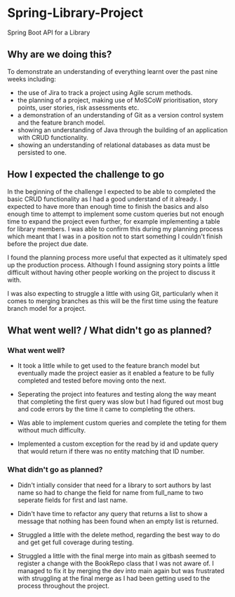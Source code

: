 # Spring-Library-Project
Spring Boot API for a Library

## Why are we doing this?
To demonstrate an understanding of everything learnt over the past nine weeks including:
- the use of Jira to track a project using Agile scrum methods.
- the planning of a project, making use of MoSCoW prioritisation, story points, user stories, risk assessments etc.
- a demonstration of an understanding of Git as a version control system and the feature branch model.
- showing an understanding of Java through the building of an application with CRUD functionality.
- showing an understanding of relational databases as data must be persisted to one.

## How I expected the challenge to go
In the beginning of the challenge I expected to be able to completed the basic CRUD functionality as I had a good understand of it already. I expected to have more than enough time to finish the basics and also enough time to attempt to implement some custom queries but not enough time to expand the project even further, for example implementing a table for library members. I was able to confirm this during my planning process which meant that I was in a position not to start something I couldn't finish before the project due date.

I found the planning process more useful that expected as it ultimately sped up the production process. Although I found assigning story points a little difficult without having other people working on the project to discuss it with. 

I was also expecting to struggle a little with using Git, particularly when it comes to merging branches as this will be the first time using the feature branch model for a project.

## What went well? / What didn't go as planned?
### What went well?
- It took a little while to get used to the feature branch model but eventually made the project easier as it enabled a feature to be fully completed and tested before moving onto the next.

- Seperating the project into features and testing along the way meant that completing the first query was slow but I had figured out most bug and code errors by the time it came to completing the others.

- Was able to implement custom queries and complete the teting for them without much difficulty.

- Implemented a custom exception for the read by id and update query that would return if there was no entity matching that ID number.

### What didn't go as planned?

- Didn't intially consider that need for a library to sort authors by last name so had to change the field for name from full_name to two seperate fields for first and last name.

- Didn't have time to refactor any query that returns a list to show a message that nothing has been found when an empty list is returned.

- Struggled a little with the delete method, regarding the best way to do and get get full coverage during testing.

- Struggled a little with the final merge into main as gitbash seemed to register a change with the BookRepo class that I was not aware of. I managed to fix it by merging the dev into main again but was frustrated with struggling at the final merge as I had been getting used to the process throughout the project.